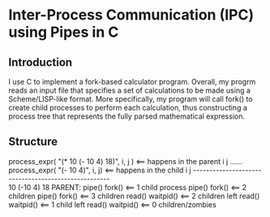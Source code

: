 # Inter-Process Communication (IPC) using Pipes in C
## Introduction 
I use C to implement a fork-based calculator program. 
Overall, my progrm reads an input file that specifies a set of calculations to be made using a Scheme/LISP-like format.
More specifically, my program will call fork() to create child processes to perform each calculation, thus constructing
a process tree that represents the fully parsed mathematical expression. 

## Structure

process_expr( "(* 10 (- 10 4) 18)", i, j )      <== happens in the parent
               i                j
  ...... process_expr( "(- 10 4)", i, j)        <== happens in the child
                        i      j
    ----------------------------------------------------                         
             10          (-10 4)       18
PARENT:     pipe()
            fork()                              <== 1 child process
                          pipe()
                          fork()                <== 2 children
                                     pipe()
                                     fork()     <== 3 children
            read()
            waitpid()                           <== 2 children left
                          read()
                          waitpid()             <== 1 child left
                                     read()
                                     waitpid()  <== 0 children/zombies
                                     
